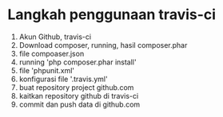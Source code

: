 # Langkah penggunaan travis-ci

1. Akun Github, travis-ci
2. Download composer, running, hasil composer.phar
3. file compoaser.json
4. running 'php composer.phar install'
5. file 'phpunit.xml'
6. konfigurasi file '.travis.yml'
7. buat repository project github.com
8. kaitkan repository github di travis-ci
9. commit dan push data di github.com